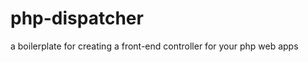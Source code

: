 php-dispatcher
==============

a boilerplate for creating a front-end controller for your php web apps